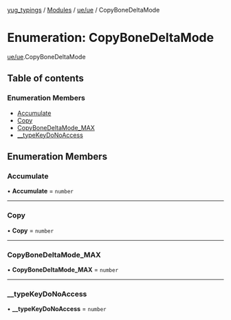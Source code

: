 [yug_typings](../README.md) / [Modules](../modules.md) / [ue/ue](../modules/ue_ue.md) / CopyBoneDeltaMode

# Enumeration: CopyBoneDeltaMode

[ue/ue](../modules/ue_ue.md).CopyBoneDeltaMode

## Table of contents

### Enumeration Members

- [Accumulate](ue_ue.CopyBoneDeltaMode.md#accumulate)
- [Copy](ue_ue.CopyBoneDeltaMode.md#copy)
- [CopyBoneDeltaMode\_MAX](ue_ue.CopyBoneDeltaMode.md#copybonedeltamode_max)
- [\_\_typeKeyDoNoAccess](ue_ue.CopyBoneDeltaMode.md#__typekeydonoaccess)

## Enumeration Members

### Accumulate

• **Accumulate** = `number`

___

### Copy

• **Copy** = `number`

___

### CopyBoneDeltaMode\_MAX

• **CopyBoneDeltaMode\_MAX** = `number`

___

### \_\_typeKeyDoNoAccess

• **\_\_typeKeyDoNoAccess** = `number`
